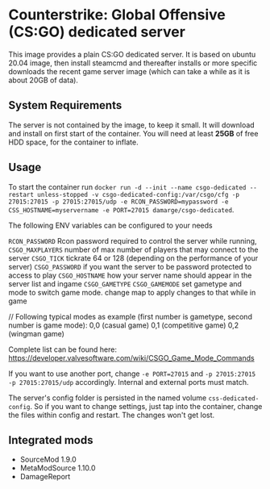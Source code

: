 # Counterstrike: Global Offensive (CS:GO) dedicated server
This image provides a plain CS:GO dedicated server.
It is based on ubuntu 20.04 image, then install steamcmd and thereafter installs or more specific downloads the recent game server image (which can take a while as it is about 20GB of data).

## System Requirements
The server is not contained by the image, to keep it small.
It will download and install on first start of the container.
You will need at least **25GB** of free HDD space, for the container to inflate.

## Usage
To start the container run `docker run -d --init --name csgo-dedicated --restart unless-stopped -v csgo-dedicated-config:/var/csgo/cfg -p 27015:27015 -p 27015:27015/udp -e RCON_PASSWORD=mypassword -e CSS_HOSTNAME=myservername -e PORT=27015 damarge/csgo-dedicated`.

The following ENV variables can be configured to your needs

`RCON_PASSWORD` Rcon password required to control the server while running,
`CSGO_MAXPLAYERS` number of max number of players that may connect to the server
`CSGO_TICK` tickrate 64 or 128 (depending on the performance of your server)
`CSGO_PASSWORD` if you want the server to be password protected to access to play
`CSGO_HOSTNAME` how your server name should appear in the server list and ingame
`CSGO_GAMETYPE` 
`CSGO_GAMEMODE` set gametype and mode to switch game mode. change map to apply changes to that while in game

// Following typical modes as example (first number is gametype, second number is game mode):
0,0 (casual game)
0,1 (competitive game)
0,2 (wingman game)

Complete list can be found here:
https://developer.valvesoftware.com/wiki/CSGO_Game_Mode_Commands


If you want to use another port, change `-e PORT=27015` and `-p 27015:27015 -p 27015:27015/udp` accordingly.
Internal and external ports must match.

The server's config folder is persisted in the named volume `css-dedicated-config`.
So if you want to change settings, just tap into the container, change the files within config and restart.
The changes won't get lost.

## Integrated mods
* SourceMod 1.9.0
* MetaModSource 1.10.0
* DamageReport

